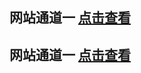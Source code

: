 ## 网站通道一 <a rel="nofollow noopener" href="https://377255.cc/" target="_blank">点击查看</a>
## 网站通道一 <a rel="nofollow noopener" href="https://377255.cc/" target="_blank">点击查看</a>


